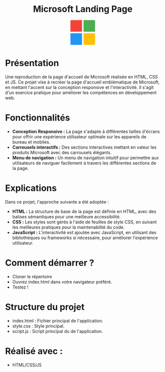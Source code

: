 <!-- PROJECT LOGO -->
<h1 align="center">Microsoft Landing Page</h1>
<div align="center">
  <img src="images/microsoft.png" alt="Logo" width="80" height="80">
</div>

# Présentation
Une reproduction de la page d'accueil de Microsoft réalisée en HTML, CSS et JS.
Ce projet vise à recréer la page d'accueil emblématique de Microsoft, en mettant l'accent sur la conception responsive et l'interactivité. Il s'agit d'un exercice pratique pour améliorer les compétences en développement web.

# Fonctionnalités
- **Conception Responsive :** La page s'adapte à différentes tailles d'écrans pour offrir une expérience utilisateur optimale sur les appareils de bureau et mobiles.
- **Carrousels interactifs :** Des sections interactives mettant en valeur les produits Microsoft avec des carrousels élégants.
- **Menu de navigation :** Un menu de navigation intuitif pour permettre aux utilisateurs de naviguer facilement à travers les différentes sections de la page.

# Explications
Dans ce projet, l'approche suivante a été adoptée :

- **HTML :** La structure de base de la page est définie en HTML, avec des balises sémantiques pour une meilleure accessibilité.
- **CSS :** Les styles sont gérés à l'aide de feuilles de style CSS, en suivant les meilleures pratiques pour la maintenabilité du code.
- **JavaScript :** L'interactivité est ajoutée avec JavaScript, en utilisant des bibliothèques ou frameworks si nécessaire, pour améliorer l'expérience utilisateur.

# Comment démarrer ?
- Cloner le répertoire
- Ouvrez index.html dans votre navigateur préféré.
- Testez !

# Structure du projet
- index.html : Fichier principal de l'application.
- style.css : Style principal.
- script.js : Script principal du de l'application.

<!-- Réalisé -->
# Réalisé avec :
* HTML/CSS/JS

